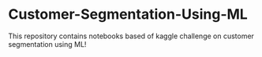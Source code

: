 # Customer-Segmentation-Using-ML
This repository contains notebooks based of kaggle challenge on customer segmentation using ML!

